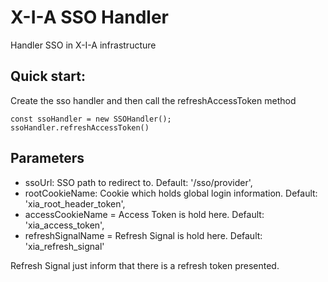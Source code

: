 # X-I-A SSO Handler
Handler SSO in X-I-A infrastructure

## Quick start:

Create the sso handler and then call the refreshAccessToken method
```
const ssoHandler = new SSOHandler();
ssoHandler.refreshAccessToken()
```

## Parameters
* ssoUrl: SSO path to redirect to. Default: '/sso/provider',
* rootCookieName: Cookie which holds global login information. Default:  'xia_root_header_token',
* accessCookieName = Access Token is hold here. Default: 'xia_access_token',
* refreshSignalName = Refresh Signal is hold here. Default: 'xia_refresh_signal'

Refresh Signal just inform that there is a refresh token presented.
